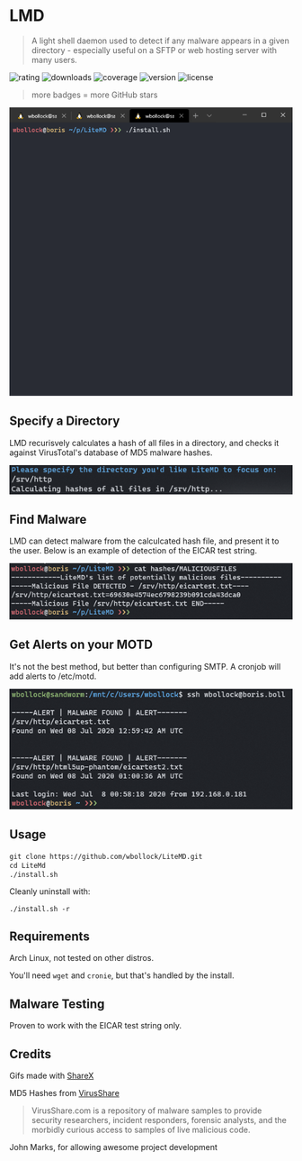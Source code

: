 # LMD
> A light shell daemon used to detect if any malware appears in a given directory - especially useful on a SFTP or web hosting server with many users. 

![rating](https://img.shields.io/badge/rating-★★★★-brightgreen)
![downloads](https://img.shields.io/badge/downloads-∞%2Fmonth-brightgreen)
![coverage](https://img.shields.io/badge/coverage-101%25-yellowgreen)
![version](https://img.shields.io/badge/version-1.0.0-blue)
![license](https://img.shields.io/badge/license-MIT-red)
> more badges = more GitHub stars

![](img/lmd.gif)

## Specify a Directory
LMD recurisvely calculates a hash of all files in a directory, and checks it against VirusTotal's database of MD5 malware hashes.

![](img/directoryhash.png)



## Find Malware

LMD can detect malware from the calculcated hash file, and present it to the user. Below is an example of detection of the EICAR test string.

![](img/malfiles.png)

## Get Alerts on your MOTD

It's not the best method, but better than configuring SMTP. A cronjob will add alerts to /etc/motd.

![](img/motd.png)

## Usage



```
git clone https://github.com/wbollock/LiteMD.git
cd LiteMd
./install.sh
```

Cleanly uninstall with:

```
./install.sh -r
```

## Requirements

Arch Linux, not tested on other distros.

You'll need `wget` and `cronie`, but that's handled by the install.


## Malware Testing

Proven to work with the EICAR test string only.

## Credits

Gifs made with [ShareX](https://getsharex.com/)

MD5 Hashes from [VirusShare](https://virusshare.com/hashes.4n6)

>VirusShare.com is a repository of malware samples to provide security researchers, incident responders, forensic analysts, and the morbidly curious access to samples of live malicious code.

John Marks, for allowing awesome project development
